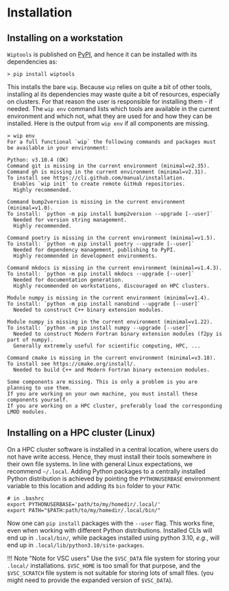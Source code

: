 # Installation

## Installing on a workstation

`Wiptools` is published on [PyPI](https://pypi.org/), and hence it can be installed with its 
dependencies as:

```shell
> pip install wiptools
```

This installs the bare `wip`. Because `wip` relies on quite a bit of other tools, installing al its
dependencies may waste quite a bit of resources, especially on clusters. For that reason the user
is responsible for installing them - if needed. The `wip env` command lists which tools are 
available in the current environment and which not, what they are used for and how they can be 
installed. Here is the output from `wip env` if all components are missing.

```shell
> wip env
For a full functional `wip` the following commands and packages must be available in your environment:

Python: v3.10.4 (OK)
Command git is missing in the current environment (minimal=v2.35).
Command gh is missing in the current environment (minimal=v2.31).
To install see https://cli.github.com/manual/installation.
  Enables `wip init` to create remote GitHub repositories.
  Highly recommended.

Command bump2version is missing in the current environment (minimal=v1.0).
To install: `python -m pip install bump2version --upgrade [--user]`
  Needed for version string management.
  Highly recommended.

Command poetry is missing in the current environment (minimal=v1.5).
To install: `python -m pip install poetry --upgrade [--user]`
  Needed for dependency management, publishing to PyPI.
  Highly recommended in development environments.

Command mkdocs is missing in the current environment (minimal=v1.4.3).
To install: `python -m pip install mkdocs --upgrade [--user]`
  Needed for documentation generation.
  Highly recommended on workstations, discouraged on HPC clusters.

Module numpy is missing in the current environment (minimal=v1.4).
To install: `python -m pip install nanobind --upgrade [--user]`
  Needed to construct C++ binary extension modules.

Module numpy is missing in the current environment (minimal=v1.22).
To install: `python -m pip install numpy --upgrade [--user]`
  Needed to construct Modern Fortran binary extension modules (f2py is part of numpy).
  Generally extremely useful for scientific computing, HPC, ...

Command cmake is missing in the current environment (minimal=v3.18).
To install see https://cmake.org/install/.
  Needed to build C++ and Modern Fortran binary extension modules.

Some components are missing. This is only a problem is you are planning to use them.
If you are working on your own machine, you must install these components yourself.
If you are working on a HPC cluster, preferably load the corresponding LMOD modules.
```

## Installing on a HPC cluster (Linux)

On a HPC cluster software is installed in a central location, where users do not have write 
access. Hence, they must install their tools somewhere in their own file systems. In line with
general Linux expectations, we recommend  `~/.local`. Adding Python packages to a centrally 
installed Python distribution is achieved by pointing the `PYTHONUSERBASE` environment variable 
to this location and adding its `bin` folder to your `PATH`:

```shell
# in .bashrc
export PYTHONUSERBASE='path/to/my/homedir/.local/'
export PATH="$PATH:path/to/my/homedir/.local/bin/"
```

Now one can `pip install` packages with the `--user` flag. This works fine, even when working 
with different Python distributions. Installed CLIs will end up in `.local/bin/`, while packages 
installed using python 3.10, _e.g._, will end up in `.local/lib/python3.10/site-packages`. 

!!! Note "Note for VSC users"
    Use the `$VSC_DATA` file system for storing your `.local/` installations. `$VSC_HOME` is too 
    small for that purpose, and the `$VSC_SCRATCH` file system is not suitable for storing lots 
    of small files. (you might need to provide the expanded version of `$VSC_DATA`).



